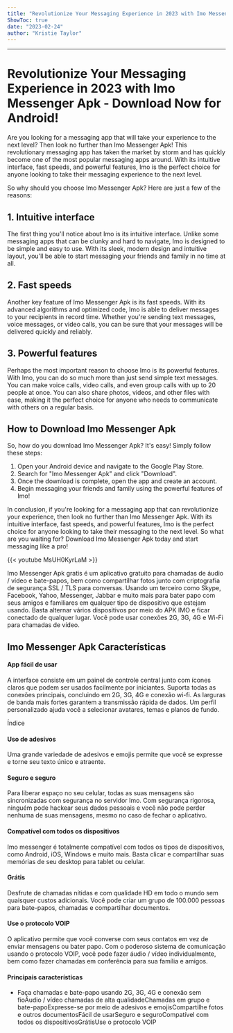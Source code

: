 ```yaml
---
title: "Revolutionize Your Messaging Experience in 2023 with Imo Messenger Apk - Download Now for Android!"
ShowToc: true 
date: "2023-02-24"
author: "Kristie Taylor"
---
```

*****
# Revolutionize Your Messaging Experience in 2023 with Imo Messenger Apk - Download Now for Android!

Are you looking for a messaging app that will take your experience to the next level? Then look no further than Imo Messenger Apk! This revolutionary messaging app has taken the market by storm and has quickly become one of the most popular messaging apps around. With its intuitive interface, fast speeds, and powerful features, Imo is the perfect choice for anyone looking to take their messaging experience to the next level.

So why should you choose Imo Messenger Apk? Here are just a few of the reasons:

## 1. Intuitive interface

The first thing you'll notice about Imo is its intuitive interface. Unlike some messaging apps that can be clunky and hard to navigate, Imo is designed to be simple and easy to use. With its sleek, modern design and intuitive layout, you'll be able to start messaging your friends and family in no time at all.

## 2. Fast speeds

Another key feature of Imo Messenger Apk is its fast speeds. With its advanced algorithms and optimized code, Imo is able to deliver messages to your recipients in record time. Whether you're sending text messages, voice messages, or video calls, you can be sure that your messages will be delivered quickly and reliably.

## 3. Powerful features

Perhaps the most important reason to choose Imo is its powerful features. With Imo, you can do so much more than just send simple text messages. You can make voice calls, video calls, and even group calls with up to 20 people at once. You can also share photos, videos, and other files with ease, making it the perfect choice for anyone who needs to communicate with others on a regular basis.

## How to Download Imo Messenger Apk

So, how do you download Imo Messenger Apk? It's easy! Simply follow these steps:

1. Open your Android device and navigate to the Google Play Store.
2. Search for "Imo Messenger Apk" and click "Download".
3. Once the download is complete, open the app and create an account.
4. Begin messaging your friends and family using the powerful features of Imo!

In conclusion, if you're looking for a messaging app that can revolutionize your experience, then look no further than Imo Messenger Apk. With its intuitive interface, fast speeds, and powerful features, Imo is the perfect choice for anyone looking to take their messaging to the next level. So what are you waiting for? Download Imo Messenger Apk today and start messaging like a pro!

{{< youtube MsUH0KyrLaM >}} 



Imo Messenger Apk gratis é um aplicativo gratuito para chamadas de áudio / vídeo e bate-papos, bem como compartilhar fotos junto com criptografia de segurança SSL / TLS para conversas. Usando um terceiro como Skype, Facebook, Yahoo, Messenger, Jabbar e muito mais para bater papo com seus amigos e familiares em qualquer tipo de dispositivo que estejam usando. Basta alternar vários dispositivos por meio do APK IMO e ficar conectado de qualquer lugar. Você pode usar conexões 2G, 3G, 4G e Wi-Fi para chamadas de vídeo.
 
## Imo Messenger Apk Características
 
#### App fácil de usar
 
A interface consiste em um painel de controle central junto com ícones claros que podem ser usados facilmente por iniciantes. Suporta todas as conexões principais, concluindo em 2G, 3G, 4G e conexão wi-fi. As larguras de banda mais fortes garantem a transmissão rápida de dados. Um perfil personalizado ajuda você a selecionar avatares, temas e planos de fundo.
 
Índice
 
#### Uso de adesivos
 
Uma grande variedade de adesivos e emojis permite que você se expresse e torne seu texto único e atraente.
 
#### Seguro e seguro
 
Para liberar espaço no seu celular, todas as suas mensagens são sincronizadas com segurança no servidor Imo. Com segurança rigorosa, ninguém pode hackear seus dados pessoais e você não pode perder nenhuma de suas mensagens, mesmo no caso de fechar o aplicativo.
 
#### Compatível com todos os dispositivos
 
Imo messenger é totalmente compatível com todos os tipos de dispositivos, como Android, iOS, Windows e muito mais. Basta clicar e compartilhar suas memórias de seu desktop para tablet ou celular.
 
#### Grátis
 
Desfrute de chamadas nítidas e com qualidade HD em todo o mundo sem quaisquer custos adicionais. Você pode criar um grupo de 100.000 pessoas para bate-papos, chamadas e compartilhar documentos.
 
#### Use o protocolo VOIP
 
O aplicativo permite que você converse com seus contatos em vez de enviar mensagens ou bater papo. Com o poderoso sistema de comunicação usando o protocolo VOIP, você pode fazer áudio / vídeo individualmente, bem como fazer chamadas em conferência para sua família e amigos.
 
#### Principais características
 
- Faça chamadas e bate-papo usando 2G, 3G, 4G e conexão sem fioÁudio / vídeo chamadas de alta qualidadeChamadas em grupo e bate-papoExpresse-se por meio de adesivos e emojisCompartilhe fotos e outros documentosFácil de usarSeguro e seguroCompatível com todos os dispositivosGrátisUse o protocolo VOIP

 




